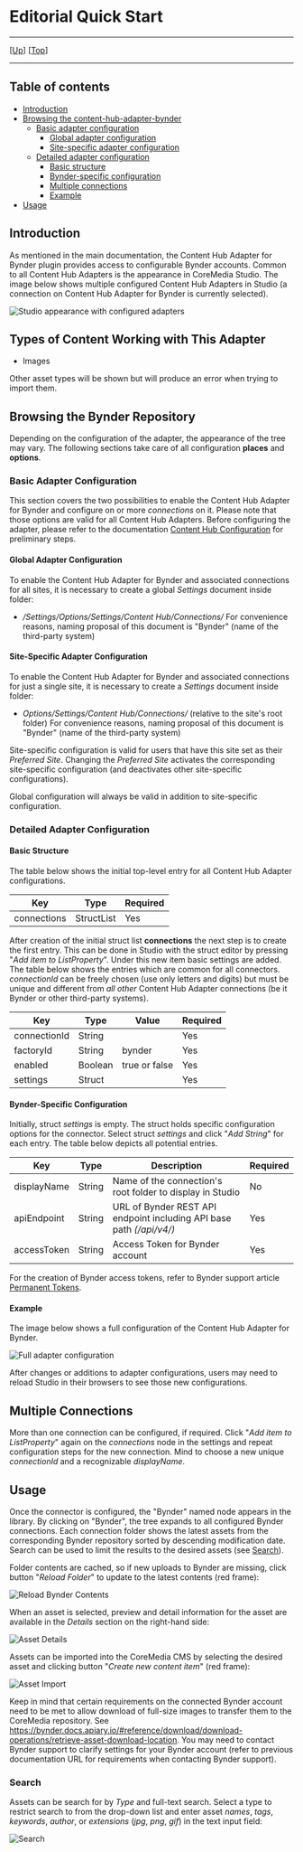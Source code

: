 # Editorial Quick Start

--------------------------------------------------------------------------------

\[[Up](README.md)\] \[[Top](#top)\]

--------------------------------------------------------------------------------

## Table of contents

* [Introduction](#introduction)
* [Browsing the content-hub-adapter-bynder](#browsing-the-content-hub-adapter-bynder)
    * [Basic adapter configuration](#basic-adapter-configuration)
        * [Global adapter configuration](#global-adapter-configuration)
        * [Site-specific adapter configuration](#site-specific-adapter-configuration)
    * [Detailed adapter configuration](#detailed-adapter-configuration)
        * [Basic structure](#basic-structure)
        * [Bynder-specific configuration](#required-configuration)
        * [Multiple connections](#multiple-connections)
        * [Example](#example)     
* [Usage](#usage)    

## Introduction

As mentioned in the main documentation, the Content Hub Adapter for Bynder plugin
provides access to configurable Bynder accounts. Common to all
Content Hub Adapters is the appearance in CoreMedia Studio. The image below shows 
multiple configured Content Hub Adapters in Studio (a connection on Content Hub Adapter for Bynder is currently selected).

![Studio appearance with configured adapters](images/editorial/editorial-documentation_1.png)

## Types of Content Working with This Adapter
- Images
  
Other asset types will be shown but will produce an error when trying to import them.

## Browsing the Bynder Repository
Depending on the configuration of the adapter, the appearance of the tree may vary. The following sections 
take care of all configuration **places** and **options**.

### Basic Adapter Configuration
This section covers the two possibilities to enable the Content Hub Adapter for Bynder and configure on or more _connections_ on it. Please note that those
options are valid for all Content Hub Adapters. Before configuring the adapter, please refer to the documentation [Content Hub Configuration](https://documentation.coremedia.com/cmcc-10/artifacts/2104/webhelp/deployment-en/content/Studio-Contenthub-Configuration.html)
for preliminary steps.

#### Global Adapter Configuration
To enable the Content Hub Adapter for Bynder and associated connections for all sites, it is necessary to create a global _Settings_ document inside folder:
* _/Settings/Options/Settings/Content Hub/Connections/_
For convenience reasons, naming proposal of this document is "Bynder" (name of the third-party system)

#### Site-Specific Adapter Configuration
To enable the Content Hub Adapter for Bynder and associated connections for just a single site, it is necessary to create a _Settings_ document inside folder:
* _Options/Settings/Content Hub/Connections/_ (relative to the site's root folder)
For convenience reasons, naming proposal of this document is "Bynder" (name of the third-party system)

Site-specific configuration is valid for users that have this site set as their _Preferred Site_. Changing the _Preferred Site_ activates the corresponding site-specific configuration (and deactivates other site-specific configurations).

Global configuration will always be valid in addition to site-specific configuration.

### Detailed Adapter Configuration

#### Basic Structure
The table below shows the initial top-level entry for all Content Hub Adapter configurations.

| Key         | Type       | Required   |
|-------------|------------|------------|
| connections | StructList | Yes        |

After creation of the initial struct list **connections** the next step is to create the first entry. This can be done 
in Studio with the struct editor by pressing "_Add item to ListProperty_". Under this new item  basic settings are added. The table below shows the entries which are common for all connectors. _connectionId_ can be freely chosen (use only letters and digits) but must be unique and different from _all other_ Content Hub Adapter connections (be it Bynder or other third-party systems). 

| Key           | Type       | Value                 | Required   |
|---------------|------------|------------           |------------|
| connectionId  | String      | <SOME-UNIQUE-ID>     | Yes        |
| factoryId     | String      | bynder    | Yes        |
| enabled       | Boolean     | true or false        | Yes        |
| settings      | Struct     |                      | Yes        |
          

#### Bynder-Specific Configuration
Initially, struct _settings_ is empty.
The  struct  holds specific configuration options for the connector. Select struct _settings_ and click "_Add String_" for each entry.
The table below depicts all potential entries. 

| Key               | Type       | Description                                                    | Required   | 
|---------------    |------------|------------                                              |------------|
| displayName       | String     | Name of the connection's root folder to display in Studio             | No         |
| apiEndpoint         | String     | URL of Bynder REST API endpoint including API base path _(/api/v4/)_         | Yes         |
| accessToken            | String     | Access Token for Bynder account          | Yes         |

For the creation of Bynder access tokens, refer to Bynder support article [Permanent Tokens](https://support.bynder.com/hc/en-us/articles/360013875300).

#### Example
The image below shows a full configuration of the Content Hub Adapter for Bynder.

![Full adapter configuration](images/editorial/editorial-documentation_2.png)

After changes or additions to adapter configurations, users may need to reload Studio in their browsers to see those new configurations.

## Multiple Connections

More than one connection can be configured, if required. Click "_Add item to ListProperty_" again on the _connections_ node in the settings and repeat configuration steps for the new connection. Mind to choose a new unique _connectionId_ and a recognizable _displayName_.

## Usage
Once the connector is configured, the "Bynder" named node appears in the library. By clicking on "Bynder",
the tree expands to all configured Bynder connections. Each connection folder shows the latest assets from the corresponding Bynder repository sorted by descending modification date. Search can be used to limit the results to the desired assets (see [Search](search)).

Folder contents are cached, so if new uploads to Bynder are missing, click button "_Reload Folder_" to update to the latest contents (red frame):

![Reload Bynder Contents](images/editorial/editorial-documentation_3.png)

When an asset is selected, preview and detail information for the asset are available in the _Details_ section on the right-hand side:

![Asset Details](images/editorial/editorial-documentation_5.png)  

Assets can be imported into the CoreMedia CMS by selecting the desired asset and clicking button "_Create new content item_" (red frame):

![Asset Import](images/editorial/editorial-documentation_4.png)  

Keep in mind that certain requirements on the connected Bynder account need to be met to allow download of full-size images to transfer them to the CoreMedia repository. See <https://bynder.docs.apiary.io/#reference/download/download-operations/retrieve-asset-download-location>. You may need to contact Bynder support to clarify settings for your Bynder account (refer to previous documentation URL for requirements when contacting Bynder support).

### Search

Assets can be search for by _Type_ and full-text search. Select a type to restrict search to from the drop-down list and enter asset _names_, _tags_, _keywords_, _author_, or _extensions_ (_jpg_, _png_, _gif_) in the text input field:

![Search](images/editorial/editorial-documentation_6.png)  

